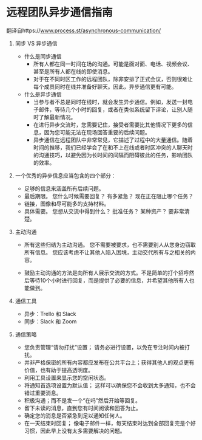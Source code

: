# 远程团队异步通信指南

翻译自https://www.process.st/asynchronous-communication/

1. 同步 VS 异步通信

   - 什么是同步通信
     - 所有人都在同一时间在场的沟通。可能是面对面、电话、视频会议、甚至是所有人都在线的即使消息。
     - 对于在不同时区工作的远程团队，除非安排了正式会议，否则很难让每个成员同时在线并准备好聊天。因此，异步通信更有可能。
   - 什么是异步通信
     - 当参与者不总是同时在线时，就会发生异步通信。例如，发送一封电子邮件，等待几个小时的回复，或者在类似系统留下评论，让别人随时了解最新情况。
     - 在进行异步交流时，您需要记住，接受者需要比其他情况下更多的信息，因为您可能无法在现场回答重要的后续问题。
     - 异步通信在远程团队中非常常见，它描述了过程中的大量通信。随着时间的推移，我们已经学会了在和不上在线或者时区冲突的人聊天时的沟通技巧，以避免因为长时间的间隔而阻碍彼此的任务，影响团队的效率。

2. 一个优秀的异步信息应当包含的四个部分：

   - 足够的信息来涵盖所有后续问题。 
   - 最后期限。 您什么时候需要回复？ 有多紧急？ 现在正在阻止哪个任务？
   - 链接，图像和尽可能多的支持材料。
   - 具体需要。 您想从交流中得到什么？ 批准任务？ 某种资产？ 要非常清楚。

3. 主动沟通

   - 所有这些归结为主动沟通。 您不需要被要求，也不需要别人从您身边窃取所有信息。 您应该考虑不让其他人陷入困境，主动交代所有与之相关的内容。

   - 鼓励主动沟通的方法是向所有人展示交流的方式。不是简单的打个招呼然后等待10个小时进行回复，而是提供了必要的信息，并希望其他所有人也能做到。

4. 通信工具
   - 异步：Trello 和 Slack
   - 同步：Slack 和 Zoom

5. 通信策略
   - 您负责管理“请勿打扰”设置； 请务必进行设置，以免在专注时间内被打扰。
   - 并非严格保密的所有内容都应发布在公共平台上；获得其他人的观点更有价值，也有助于提高透明度。
   - 利用工具设置来显示您的空闲状态。
   - 将通知首选项设置为默认值； 这样可以确保您不会收到太多通知，也不会错过重要消息。
   - 积极沟通；而不是发一个“在吗”然后开始等回复。
   - 留下未读的消息，直到您有时间阅读和回答为止。
   - 确定您的消息是否紧急到足以通知任何人。
   - 在一天结束时回复； 像电子邮件一样，每天结束时达到全部回复完是个好习惯，因此早上没有太多需要解决的问题。

